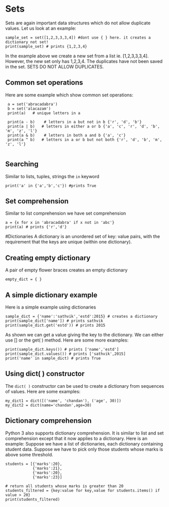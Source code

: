 # Sets
Sets are again important data structures which do not allow duplicate values. Let us look at an example:
```
sample_set = set([1,2,3,3,3,4]) #dont use { } here. it creates a dictionary not set!
print(sample_set) # prints {1,2,3,4}
```
In the example above we create a new set from a list ie. [1,2,3,3,3,4]. However, the new set only has 1,2,3,4. The duplicates have not been saved in the set. SETS DO NOT ALLOW DUPLICATES.

## Common set operations
Here are some example which show common set operations:
```
 a = set('abracadabra')
 b = set('alacazam')
 print(a)   # unique letters in a

 print(a - b)    # letters in a but not in b {'r', 'd', 'b'}
 print(a | b)   # letters in either a or b {'a', 'c', 'r', 'd', 'b', 'm', 'z', 'l'}
 print(a & b)    # letters in both a and b {'a', 'c'}
 print(a ^ b)   # letters in a or b but not both {'r', 'd', 'b', 'm', 'z', 'l'}
 
 ```
 ## Searching
 Similar to lists, tuples, strings the ```in``` keyword 
 ```
 print('a' in {'a','b','c'}) #prints True
 ```
 ## Set comprehension
 Similar to list comprehension we have set comprehension
 ```
 a = {x for x in 'abracadabra' if x not in 'abc'}
 print(a) # prints {'r','d'}
 ```
 
 
#Dictionaries
A dictionary is an unordered set of key: value pairs, with the requirement that the keys are unique (within one dictionary).

## Creating empty dictionary
A pair of empty flower braces creates an empty dictionary
```
empty_dict = { } 
```
## A simple dictionary example
Here is a simple example using dictionaries
```
sample_dict = {'name':'sathvik','estd':2015} # creates a dictionary
print(sample_dict['name']) # prints sathvik
print(sample_dict.get('estd')) # prints 2015
```
As shown we can get a value giving the key to the dictionary. We can either use [] or the get( ) method. Here are some more examples:
```
print(sample_dict.keys()) # prints ['name','estd']
print(sample_dict.values()) # prints ['sathvik',2015]
print('name' in sample_dict) # prints True
```

## Using dict( ) constructor
The ```dict( )``` constructor can be used to create a dictionary from sequences of values. Here are some examples:
```
my_dict1 = dict([('name', 'chandan'), ('age', 30)])
my_dict2 = dict(name='chandan',age=30)
```

## Dictionary comprehension
Python 3 also supports dictionary comprehension. It is similar to list and set comprehension except that it now applies to a dictionary. Here is an example:
Suppose we have a list of dictionaries, each dictionary containing student data. Suppose we have to pick only those students whose marks is above some threshold.

```
students = [{'marks':20},
            {'marks':21},
            {'marks':20},
            {'marks':23}]
            
# return all students whose marks is greater than 20
students_filtered = {key:value for key,value for students.items() if value > 20} 
print(students_filtered)
```

            




